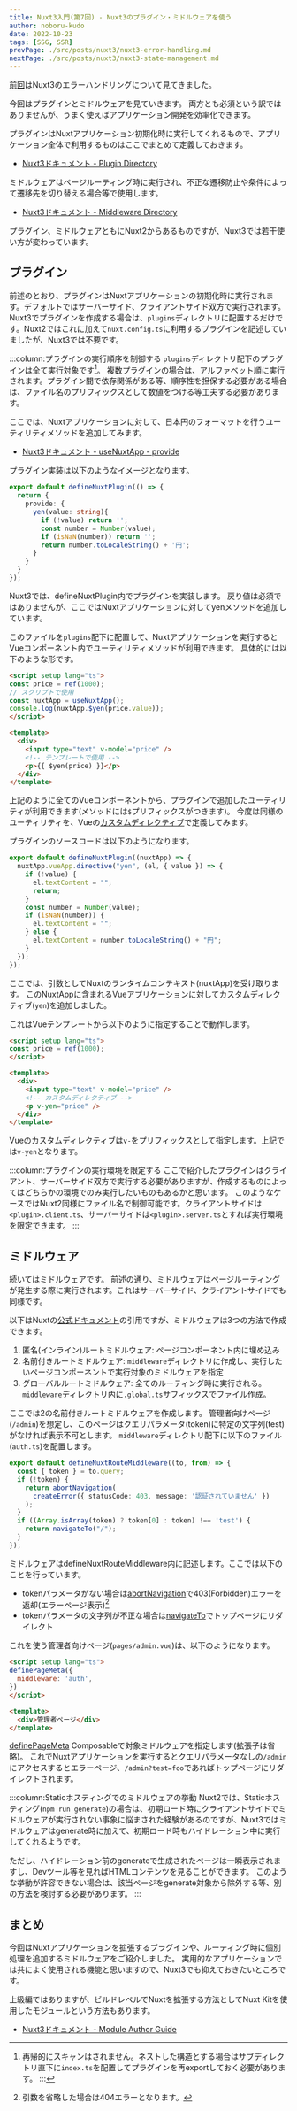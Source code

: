 ```yaml
---
title: Nuxt3入門(第7回) - Nuxt3のプラグイン・ミドルウェアを使う
author: noboru-kudo
date: 2022-10-23
tags: [SSG, SSR]
prevPage: ./src/posts/nuxt3/nuxt3-error-handling.md
nextPage: ./src/posts/nuxt3/nuxt3-state-management.md
---
```


[前回](/nuxt/nuxt3-error-handling/)はNuxt3のエラーハンドリングについて見てきました。

今回はプラグインとミドルウェアを見ていきます。
両方とも必須という訳ではありませんが、うまく使えばアプリケーション開発を効率化できます。

プラグインはNuxtアプリケーション初期化時に実行してくれるもので、アプリケーション全体で利用するものはここでまとめて定義しておきます。

- [Nuxt3ドキュメント - Plugin Directory](https://nuxt.com/docs/guide/directory-structure/plugins)

ミドルウェアはページルーティング時に実行され、不正な遷移防止や条件によって遷移先を切り替える場合等で使用します。

- [Nuxt3ドキュメント - Middleware Directory](https://nuxt.com/docs/guide/directory-structure/middleware)

プラグイン、ミドルウェアともにNuxt2からあるものですが、Nuxt3では若干使い方が変わっています。


## プラグイン

前述のとおり、プラグインはNuxtアプリケーションの初期化時に実行されます。デフォルトではサーバーサイド、クライアントサイド双方で実行されます。
Nuxt3でプラグインを作成する場合は、`plugins`ディレクトリに配置するだけです。Nuxt2ではこれに加えて`nuxt.config.ts`に利用するプラグインを記述していましたが、Nuxt3では不要です。

:::column:プラグインの実行順序を制御する
`plugins`ディレクトリ配下のプラグインは全て実行対象です[^1]。
複数プラグインの場合は、アルファベット順に実行されます。プラグイン間で依存関係がある等、順序性を担保する必要がある場合は、ファイル名のプリフィックスとして数値をつける等工夫する必要があります。

[^1]: 再帰的にスキャンはされません。ネストした構造とする場合はサブディレクトリ直下に`index.ts`を配置してプラグインを再exportしておく必要があります。
:::

ここでは、Nuxtアプリケーションに対して、日本円のフォーマットを行うユーティリティメソッドを追加してみます。

- [Nuxt3ドキュメント - useNuxtApp - provide](https://nuxt.com/docs/api/composables/use-nuxt-app#provide-name-value)

プラグイン実装は以下のようなイメージとなります。

```typescript
export default defineNuxtPlugin(() => {
  return {
    provide: {
      yen(value: string){
        if (!value) return '';
        const number = Number(value);
        if (isNaN(number)) return '';
        return number.toLocaleString() + '円';
      }
    }
  }
});
```

Nuxt3では、defineNuxtPlugin内でプラグインを実装します。
戻り値は必須ではありませんが、ここではNuxtアプリケーションに対してyenメソッドを追加しています。

このファイルを`plugins`配下に配置して、Nuxtアプリケーションを実行するとVueコンポーネント内でユーティリティメソッドが利用できます。
具体的には以下のような形です。

```html
<script setup lang="ts">
const price = ref(1000);
// スクリプトで使用
const nuxtApp = useNuxtApp();
console.log(nuxtApp.$yen(price.value));
</script>

<template>
  <div>
    <input type="text" v-model="price" />
    <!-- テンプレートで使用 -->
    <p>{{ $yen(price) }}</p>
  </div>
</template>
```

上記のように全てのVueコンポーネントから、プラグインで追加したユーティリティが利用できます(メソッドには`$`プリフィックスがつきます)。
今度は同様のユーティリティを、Vueの[カスタムディレクティブ](https://vuejs.org/guide/reusability/custom-directives.html)で定義してみます。

プラグインのソースコードは以下のようになります。

```typescript
export default defineNuxtPlugin((nuxtApp) => {
  nuxtApp.vueApp.directive("yen", (el, { value }) => {
    if (!value) {
      el.textContent = "";
      return;
    }
    const number = Number(value);
    if (isNaN(number)) {
      el.textContent = "";
    } else {
      el.textContent = number.toLocaleString() + "円";
    }
  });
});
```

ここでは、引数としてNuxtのランタイムコンテキスト(nuxtApp)を受け取ります。
このNuxtAppに含まれるVueアプリケーションに対してカスタムディレクティブ(`yen`)を追加しました。

これはVueテンプレートから以下のように指定することで動作します。

```html
<script setup lang="ts">
const price = ref(1000);
</script>

<template>
  <div>
    <input type="text" v-model="price" />
    <!-- カスタムディレクティブ -->
    <p v-yen="price" />
  </div>
</template>
```

Vueのカスタムディレクティブは`v-`をプリフィックスとして指定します。上記では`v-yen`となります。

:::column:プラグインの実行環境を限定する
ここで紹介したプラグインはクライアント、サーバーサイド双方で実行する必要がありますが、作成するものによってはどちらかの環境でのみ実行したいものもあるかと思います。
このようなケースではNuxt2同様にファイル名で制御可能です。クライアントサイドは`<plugin>.client.ts`、サーバーサイドは`<plugin>.server.ts`とすれば実行環境を限定できます。
:::

## ミドルウェア

続いてはミドルウェアです。
前述の通り、ミドルウェアはページルーティングが発生する際に実行されます。これはサーバーサイド、クライアントサイドでも同様です。

以下はNuxtの[公式ドキュメント](https://nuxt.com/docs/guide/directory-structure/middleware#middleware-directory)の引用ですが、ミドルウェアは3つの方法で作成できます。

1. 匿名(インライン)ルートミドルウェア: ページコンポーネント内に埋め込み
2. 名前付きルートミドルウェア: `middleware`ディレクトリに作成し、実行したいページコンポーネントで実行対象のミドルウェアを指定
3. グローバルルートミドルウェア: 全てのルーティング時に実行される。`middleware`ディレクトリ内に`.global.ts`サフィックスでファイル作成。

ここでは2の名前付きルートミドルウェアを作成します。
管理者向けページ(`/admin`)を想定し、このページはクエリパラメータ(token)に特定の文字列(test)がなければ表示不可とします。
`middleware`ディレクトリ配下に以下のファイル(`auth.ts`)を配置します。

```typescript
export default defineNuxtRouteMiddleware((to, from) => {
  const { token } = to.query;
  if (!token) {
    return abortNavigation(
      createError({ statusCode: 403, message: '認証されていません' })
    );
  }
  if ((Array.isArray(token) ? token[0] : token) !== 'test') {
    return navigateTo("/");
  }
});
```

ミドルウェアはdefineNuxtRouteMiddleware内に記述します。ここでは以下のことを行っています。

- tokenパラメータがない場合は[abortNavigation](https://nuxt.com/docs/api/utils/abort-navigation)で403(Forbidden)エラーを返却(エラーページ表示)[^2]
- tokenパラメータの文字列が不正な場合は[navigateTo](https://nuxt.com/docs/api/utils/navigate-to)でトップページにリダイレクト

[^2]: 引数を省略した場合は404エラーとなります。

これを使う管理者向けページ(`pages/admin.vue`)は、以下のようになります。

```html
<script setup lang="ts">
definePageMeta({
  middleware: 'auth',
})
</script>

<template>
  <div>管理者ページ</div>
</template>
```

[definePageMeta](https://nuxt.com/docs/api/utils/define-page-meta) Composableで対象ミドルウェアを指定します(拡張子は省略)。
これでNuxtアプリケーションを実行するとクエリパラメータなしの`/admin`にアクセスするとエラーページ、`/admin?test=foo`であればトップページにリダイレクトされます。

:::column:Staticホスティングでのミドルウェアの挙動
Nuxt2では、Staticホスティング(`npm run generate`)の場合は、初期ロード時にクライアントサイドでミドルウェアが実行されない事象に悩まされた経験があるのですが、Nuxt3ではミドルウェアはgenerate時に加えて、初期ロード時もハイドレーション中に実行してくれるようです。

ただし、ハイドレーション前のgenerateで生成されたページは一瞬表示されますし、Devツール等を見ればHTMLコンテンツを見ることができます。
このような挙動が許容できない場合は、該当ページをgenerate対象から除外する等、別の方法を検討する必要があります。
:::

## まとめ

今回はNuxtアプリケーションを拡張するプラグインや、ルーティング時に個別処理を追加するミドルウェアをご紹介しました。
実用的なアプリケーションでは共によく使用される機能と思いますので、Nuxt3でも抑えておきたいところです。

上級編ではありますが、ビルドレベルでNuxtを拡張する方法としてNuxt Kitを使用したモジュールという方法もあります。

- [Nuxt3ドキュメント - Module Author Guide](https://nuxt.com/docs/guide/going-further/modules)
